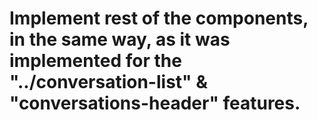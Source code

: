 # Implement rest of the components, in the same way, as it was implemented for the "../conversation-list" & "conversations-header" features.